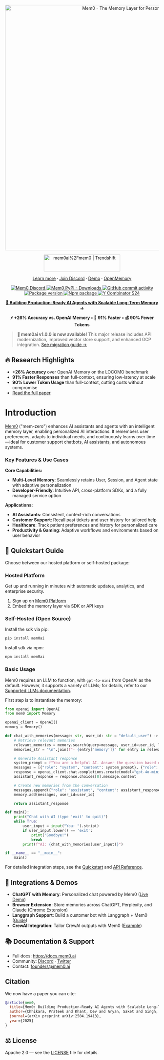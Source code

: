 <p align="center">
  <a href="https://github.com/mem0ai/mem0">
    <img src="docs/images/banner-sm.png" width="800px" alt="Mem0 - The Memory Layer for Personalized AI">
  </a>
</p>
<p align="center" style="display: flex; justify-content: center; gap: 20px; align-items: center;">
  <a href="https://trendshift.io/repositories/11194" target="blank">
    <img src="https://trendshift.io/api/badge/repositories/11194" alt="mem0ai%2Fmem0 | Trendshift" width="250" height="55"/>
  </a>
</p>

<p align="center">
  <a href="https://mem0.ai">Learn more</a>
  ·
  <a href="https://mem0.dev/DiG">Join Discord</a>
  ·
  <a href="https://mem0.dev/demo">Demo</a>
  ·
  <a href="https://mem0.dev/openmemory">OpenMemory</a>
</p>

<p align="center">
  <a href="https://mem0.dev/DiG">
    <img src="https://img.shields.io/badge/Discord-%235865F2.svg?&logo=discord&logoColor=white" alt="Mem0 Discord">
  </a>
  <a href="https://pepy.tech/project/mem0ai">
    <img src="https://img.shields.io/pypi/dm/mem0ai" alt="Mem0 PyPI - Downloads">
  </a>
  <a href="https://github.com/mem0ai/mem0">
    <img src="https://img.shields.io/github/commit-activity/m/mem0ai/mem0?style=flat-square" alt="GitHub commit activity">
  </a>
  <a href="https://pypi.org/project/mem0ai" target="blank">
    <img src="https://img.shields.io/pypi/v/mem0ai?color=%2334D058&label=pypi%20package" alt="Package version">
  </a>
  <a href="https://www.npmjs.com/package/mem0ai" target="blank">
    <img src="https://img.shields.io/npm/v/mem0ai" alt="Npm package">
  </a>
  <a href="https://www.ycombinator.com/companies/mem0">
    <img src="https://img.shields.io/badge/Y%20Combinator-S24-orange?style=flat-square" alt="Y Combinator S24">
  </a>
</p>

<p align="center">
  <a href="https://mem0.ai/research"><strong>📄 Building Production-Ready AI Agents with Scalable Long-Term Memory →</strong></a>
</p>
<p align="center">
  <strong>⚡ +26% Accuracy vs. OpenAI Memory • 🚀 91% Faster • 💰 90% Fewer Tokens</strong>
</p>

> **🎉 mem0ai v1.0.0 is now available!** This major release includes API modernization, improved vector store support, and enhanced GCP integration. [See migration guide →](MIGRATION_GUIDE_v1.0.md)

##  🔥 Research Highlights
- **+26% Accuracy** over OpenAI Memory on the LOCOMO benchmark
- **91% Faster Responses** than full-context, ensuring low-latency at scale
- **90% Lower Token Usage** than full-context, cutting costs without compromise
- [Read the full paper](https://mem0.ai/research)

# Introduction

[Mem0](https://mem0.ai) ("mem-zero") enhances AI assistants and agents with an intelligent memory layer, enabling personalized AI interactions. It remembers user preferences, adapts to individual needs, and continuously learns over time—ideal for customer support chatbots, AI assistants, and autonomous systems.

### Key Features & Use Cases

**Core Capabilities:**
- **Multi-Level Memory**: Seamlessly retains User, Session, and Agent state with adaptive personalization
- **Developer-Friendly**: Intuitive API, cross-platform SDKs, and a fully managed service option

**Applications:**
- **AI Assistants**: Consistent, context-rich conversations
- **Customer Support**: Recall past tickets and user history for tailored help
- **Healthcare**: Track patient preferences and history for personalized care
- **Productivity & Gaming**: Adaptive workflows and environments based on user behavior

## 🚀 Quickstart Guide <a name="quickstart"></a>

Choose between our hosted platform or self-hosted package:

### Hosted Platform

Get up and running in minutes with automatic updates, analytics, and enterprise security.

1. Sign up on [Mem0 Platform](https://app.mem0.ai)
2. Embed the memory layer via SDK or API keys

### Self-Hosted (Open Source)

Install the sdk via pip:

```bash
pip install mem0ai
```

Install sdk via npm:
```bash
npm install mem0ai
```

### Basic Usage

Mem0 requires an LLM to function, with `gpt-4o-mini` from OpenAI as the default. However, it supports a variety of LLMs; for details, refer to our [Supported LLMs documentation](https://docs.mem0.ai/components/llms/overview).

First step is to instantiate the memory:

```python
from openai import OpenAI
from mem0 import Memory

openai_client = OpenAI()
memory = Memory()

def chat_with_memories(message: str, user_id: str = "default_user") -> str:
    # Retrieve relevant memories
    relevant_memories = memory.search(query=message, user_id=user_id, limit=3)
    memories_str = "\n".join(f"- {entry['memory']}" for entry in relevant_memories["results"])

    # Generate Assistant response
    system_prompt = f"You are a helpful AI. Answer the question based on query and memories.\nUser Memories:\n{memories_str}"
    messages = [{"role": "system", "content": system_prompt}, {"role": "user", "content": message}]
    response = openai_client.chat.completions.create(model="gpt-4o-mini", messages=messages)
    assistant_response = response.choices[0].message.content

    # Create new memories from the conversation
    messages.append({"role": "assistant", "content": assistant_response})
    memory.add(messages, user_id=user_id)

    return assistant_response

def main():
    print("Chat with AI (type 'exit' to quit)")
    while True:
        user_input = input("You: ").strip()
        if user_input.lower() == 'exit':
            print("Goodbye!")
            break
        print(f"AI: {chat_with_memories(user_input)}")

if __name__ == "__main__":
    main()
```

For detailed integration steps, see the [Quickstart](https://docs.mem0.ai/quickstart) and [API Reference](https://docs.mem0.ai/api-reference).

## 🔗 Integrations & Demos

- **ChatGPT with Memory**: Personalized chat powered by Mem0 ([Live Demo](https://mem0.dev/demo))
- **Browser Extension**: Store memories across ChatGPT, Perplexity, and Claude ([Chrome Extension](https://chromewebstore.google.com/detail/onihkkbipkfeijkadecaafbgagkhglop?utm_source=item-share-cb))
- **Langgraph Support**: Build a customer bot with Langgraph + Mem0 ([Guide](https://docs.mem0.ai/integrations/langgraph))
- **CrewAI Integration**: Tailor CrewAI outputs with Mem0 ([Example](https://docs.mem0.ai/integrations/crewai))

## 📚 Documentation & Support

- Full docs: https://docs.mem0.ai
- Community: [Discord](https://mem0.dev/DiG) · [Twitter](https://x.com/mem0ai)
- Contact: founders@mem0.ai

## Citation

We now have a paper you can cite:

```bibtex
@article{mem0,
  title={Mem0: Building Production-Ready AI Agents with Scalable Long-Term Memory},
  author={Chhikara, Prateek and Khant, Dev and Aryan, Saket and Singh, Taranjeet and Yadav, Deshraj},
  journal={arXiv preprint arXiv:2504.19413},
  year={2025}
}
```

## ⚖️ License

Apache 2.0 — see the [LICENSE](LICENSE) file for details.